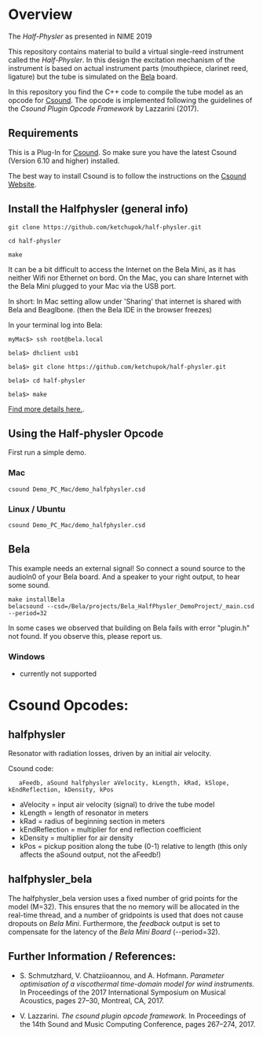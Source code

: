 # Overview

The _Half-Physler_ as presented in NIME 2019

This repository contains material to build a virtual single-reed instrument called the _Half-Physler_. In this design the excitation mechanism of the instrument is based on actual instrument parts (mouthpiece, clarinet reed, ligature) but the tube is simulated on the [Bela](http://www.bela.io) board.

In this repository you find the C++ code to compile the tube model as an opcode for [Csound](https://csound.com). The opcode is implemented following the guidelines of the _Csound Plugin Opcode Framework_ by Lazzarini (2017).


## Requirements
This is a Plug-In for [Csound](https://csound.com). So make sure you have the latest Csound (Version 6.10 and higher) installed.

The best way to install Csound is to follow the instructions on the [Csound Website](https://csound.com).



## Install the Halfphysler (general info)

 ```
git clone https://github.com/ketchupok/half-physler.git

cd half-physler

make
```
It can be a bit difficult to access the Internet on the Bela Mini, as it has neither Wifi nor Ethernet on bord. On the Mac, you can share Internet with the Bela Mini plugged to your Mac via the USB port.

In short:
In Mac setting allow under 'Sharing' that internet is shared with Bela and Beaglbone.
(then the Bela IDE in the browser freezes)


In your terminal log into Bela:
```
myMac$> ssh root@bela.local

bela$> dhclient usb1

bela$> git clone https://github.com/ketchupok/half-physler.git

bela$> cd half-physler

bela$> make
```
[Find more details here.](https://www.hackster.io/hologram/sharing-internet-with-the-pocketbeagle-on-osx-cd62b2).

## Using the Half-physler Opcode

First run a simple demo.

### Mac

```
csound Demo_PC_Mac/demo_halfphysler.csd
```

### Linux / Ubuntu

```
csound Demo_PC_Mac/demo_halfphysler.csd
```


## Bela

This example needs an external signal! So connect a sound source to the audioIn0 of your Bela board. And a speaker to your right output, to hear some sound.

```
make installBela
belacsound --csd=/Bela/projects/Bela_HalfPhysler_DemoProject/_main.csd --period=32
```

In some cases we observed that building on Bela fails with error "plugin.h" not found. If you observe this, please report us.

### Windows
- currently not supported


# Csound Opcodes:

## halfphysler

Resonator with radiation losses, driven by an initial air velocity.

Csound code:
```
   aFeedb, aSound halfphysler aVelocity, kLength, kRad, kSlope, kEndReflection, kDensity, kPos
```

- aVelocity      = input air velocity (signal) to drive the tube model
- kLength        = length of resonator in meters
- kRad           = radius of beginning section in meters
- kEndReflection = multiplier for end reflection
coefficient
- kDensity       = multiplier for air density
- kPos          = pickup position along the tube (0-1) relative to length (this only affects the aSound output, not the aFeedb!)

## halfphysler_bela

The halfphysler_bela version uses a fixed number of grid points for the model (M=32). This ensures that the no memory will be allocated in the real-time thread, and a number of gridpoints is used that does not cause dropouts on _Bela Mini_. Furthermore, the _feedback_ output is set to compensate for the latency of the _Bela Mini Board_ (--period=32).

## Further Information / References:

- S. Schmutzhard, V. Chatziioannou, and A. Hofmann. _Parameter optimisation of a viscothermal time-domain model for wind instruments._ In Proceedings of the 2017 International Symposium on Musical Acoustics, pages 27–30, Montreal, CA, 2017.

- V. Lazzarini. _The csound plugin opcode framework._ In Proceedings of the 14th Sound and Music Computing
Conference, pages 267–274, 2017.

